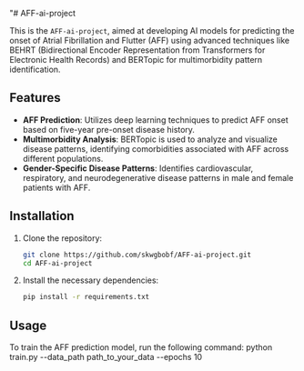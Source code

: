 "# AFF-ai-project

This is the `AFF-ai-project`, aimed at developing AI models for predicting the onset of Atrial Fibrillation and Flutter (AFF) using advanced techniques like BEHRT (Bidirectional Encoder Representation from Transformers for Electronic Health Records) and BERTopic for multimorbidity pattern identification.

## Features
- **AFF Prediction**: Utilizes deep learning techniques to predict AFF onset based on five-year pre-onset disease history.
- **Multimorbidity Analysis**: BERTopic is used to analyze and visualize disease patterns, identifying comorbidities associated with AFF across different populations.
- **Gender-Specific Disease Patterns**: Identifies cardiovascular, respiratory, and neurodegenerative disease patterns in male and female patients with AFF.

## Installation

1. Clone the repository:
    ```bash
    git clone https://github.com/skwgbobf/AFF-ai-project.git
    cd AFF-ai-project
    ```

2. Install the necessary dependencies:
    ```bash
    pip install -r requirements.txt
    ```

## Usage

To train the AFF prediction model, run the following command:
python train.py --data_path path_to_your_data --epochs 10

```bash
